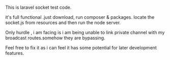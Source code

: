 This is laravel socket test code.

it's full functional .just download, run composer & packages.
locate the socket.js from resources and then run the node server.

Only hurdle , i am facing  is i am being unable to link private channel with my broadcast routes.somehow they are bypassing.

Feel free to fix it as i can feel it has some potential for later development features.
